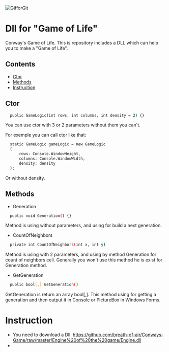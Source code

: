 ![GifforGit](https://user-images.githubusercontent.com/68646886/89990773-dab2f880-dca8-11ea-8b20-0ceb41510729.gif)

# Dll for "Game of Life"

Conway's Game of Life. This is repository includes a DLL which can help you to make a "Game of Life". 

## Contents
- [Ctor](#Ctor)
- [Methods](#Methods)
- [Instruction](#Instruction)

## Ctor

```sh
  public GameLogic(int rows, int columns, int density = 2) {}
```
You can use ctor with 3 or 2 parameters without them you can't.

For exemple you can call ctor like that:
```sh
  static GameLogic gameLogic = new GameLogic
  (
      rows: Console.WindowHeight,
      columns: Console.WindowWidth,
      density: density
  );
```
Or without density.

## Methods

- Generation
```sh
  public void Generation() {}
```
Method is using without parameters, and using for build a next generation.

- CountOfNeighbors

```sh
  private int CountOfNeighbors(int x, int y)
```
Method is using with 2 parameters, and using by method Generation for count of neighbors cell.
Generally you won't use this method he is exist for Generation method.

- GetGeneration

```sh
  public bool[,] GetGeneration()
```
GetGeneration is return an array bool[,]. This method using for getting a generation and then output it in Console or PictureBox in Windows Forms.

# Instruction
- You need to download a Dll.
https://github.com/breath-of-air/Conways-Game/raw/master/Engine%20of%20the%20game/Engine.dll
- 
